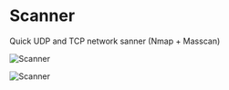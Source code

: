# Scanner
Quick UDP and TCP network sanner (Nmap + Masscan)

![Scanner](https://blobscdn.gitbook.com/v0/b/gitbook-28427.appspot.com/o/assets%2F-LWg2cVMMih6fWmHw12y%2F-LWhYnJwjReBJTIn10KB%2F-LWhYoVUGRLaB4KpC0J8%2Fimage.png?alt=media&token=15a567ad-b864-4f16-a546-e8e7acd6553e)

![Scanner](https://blobscdn.gitbook.com/v0/b/gitbook-28427.appspot.com/o/assets%2F-LWg2cVMMih6fWmHw12y%2F-LWhYnJwjReBJTIn10KB%2F-LWhZ08KBgMUp0WQ0fOQ%2Fimage.png?alt=media&token=1b1f97f0-6927-4cf7-9bf4-e05d05f54b21)

